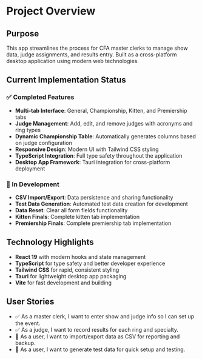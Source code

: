 # Project Overview

## Purpose
This app streamlines the process for CFA master clerks to manage show data, judge assignments, and results entry. Built as a cross-platform desktop application using modern web technologies.

## Current Implementation Status
### ✅ Completed Features
- **Multi-tab Interface**: General, Championship, Kitten, and Premiership tabs
- **Judge Management**: Add, edit, and remove judges with acronyms and ring types
- **Dynamic Championship Table**: Automatically generates columns based on judge configuration
- **Responsive Design**: Modern UI with Tailwind CSS styling
- **TypeScript Integration**: Full type safety throughout the application
- **Desktop App Framework**: Tauri integration for cross-platform deployment

### 🔄 In Development
- **CSV Import/Export**: Data persistence and sharing functionality
- **Test Data Generation**: Automated test data creation for development
- **Data Reset**: Clear all form fields functionality
- **Kitten Finals**: Complete kitten tab implementation
- **Premiership Finals**: Complete premiership tab implementation

## Technology Highlights
- **React 19** with modern hooks and state management
- **TypeScript** for type safety and better developer experience
- **Tailwind CSS** for rapid, consistent styling
- **Tauri** for lightweight desktop app packaging
- **Vite** for fast development and building

## User Stories
- ✅ As a master clerk, I want to enter show and judge info so I can set up the event.
- ✅ As a judge, I want to record results for each ring and specialty.
- 🔄 As a user, I want to import/export data as CSV for reporting and backup.
- 🔄 As a user, I want to generate test data for quick setup and testing. 